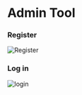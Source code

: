 # Admin Tool

### Register
![Register](https://user-images.githubusercontent.com/27458911/118070695-3bb44d80-b35b-11eb-922b-f2daef381202.jpg)

### Log in
![login](https://user-images.githubusercontent.com/27458911/118070778-64d4de00-b35b-11eb-9cee-4277d0fcdb9d.jpg)
